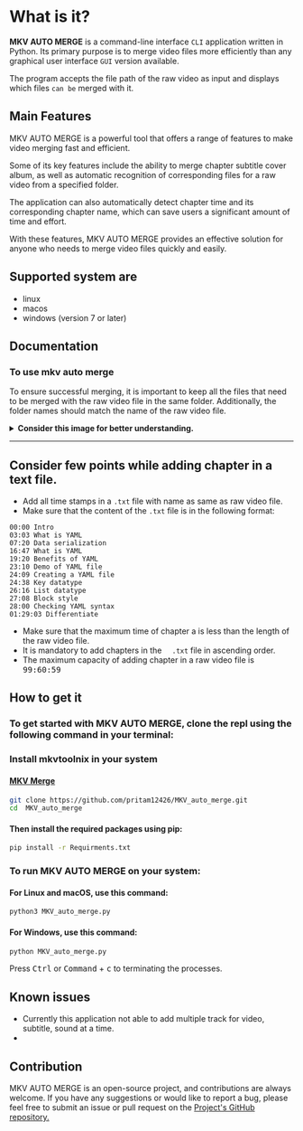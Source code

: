 # What is it?

**MKV AUTO MERGE** is a command-line interface `CLI` application written in Python. Its primary purpose is to merge video files more efficiently than any graphical user interface ``GUI`` version available. 

The program accepts the file path of the raw video as input and displays which files `can be` merged with it.

## Main Features
MKV AUTO MERGE is a powerful tool that offers a range of features to make video merging fast and efficient. 

Some of its key features include the ability to merge chapter subtitle cover album, as well as automatic recognition of corresponding files for a raw video from a specified folder. 

The application can also automatically detect chapter time and its corresponding chapter name, which can save users a significant amount of time and effort.

With these features, MKV AUTO MERGE provides an effective solution for anyone who needs to merge video files quickly and easily.

## Supported system are
* linux
* macos
* windows (version 7 or later)

## Documentation

### To use mkv auto merge

To ensure successful merging, it is important to keep all the files that need to be merged with the raw video file in the same folder. Additionally, the folder names should match the name of the raw video file.

<details>
  <summary><b>Consider this image for better understanding. </b></summary>
<blockquote><a href="https://github.com/pritam12426/MKV_auto_merge"><img src="https://user-images.githubusercontent.com/84720825/235667397-d77f4e54-6f55-4a4c-b36f-64ed1ccdf531.png"/></a> <p><b>The image shows a folder named "example" that contains four files. The folder has been used as an example to illustrate the importance of keeping all the files that need to be merged in the same folder.By doing this, the user can ensure that all relevant files are in one place and can be accessed easily during the merging process.This approach can help to save time and reduce the risk of errors, particularly when dealing with larger video files or multiple files that need to be merged together.By following this best practice, users can ensure that their merging process is as smooth and efficient as possible.</b></p></blockquote>
</details>

---
## Consider few points while adding chapter in a text file.

* Add all time stamps in a `.txt` file with name as same as raw video file.
* Make sure that the content of the `.txt` file is in the following format:

```
00:00 Intro
03:03 What is YAML
07:20 Data serialization
16:47 What is YAML
19:20 Benefits of YAML
23:10 Demo of YAML file
24:09 Creating a YAML file
24:38 Key datatype
26:16 List datatype
27:08 Block style
28:00 Checking YAML syntax
01:29:03 Differentiate 
```

- Make sure that the maximum time of chapter a is less than the length of the raw video file.
- It is mandatory to add chapters in the `	.txt` file in ascending order.
- The maximum capacity of adding chapter in a raw video file is <kbd>99:60:59</kbd>

## How to get it

### To get started with MKV AUTO MERGE, clone the repl using the following command in your terminal:

### Install mkvtoolnix in your system

#### [MKV Merge](https://mkvtoolnix.download/downloads.html)

```sh
git clone https://github.com/pritam12426/MKV_auto_merge.git
cd  MKV_auto_merge
```

#### Then install the required packages using pip:

```sh
pip install -r Requirments.txt
```

### To run MKV AUTO MERGE on your system:

#### For Linux and macOS, use this command:

```sh
python3 MKV_auto_merge.py
```
#### For Windows, use this command:

```sh
python MKV_auto_merge.py
```

Press <kbd>Ctrl</kbd> or <kbd>Command</kbd> + <kbd>c</kbd> to terminating the processes.

## Known issues

* Currently this application not able to add multiple track for video, subtitle, sound at a time.
*  

## Contribution

MKV AUTO MERGE is an open-source project, and contributions are always welcome. If you have any suggestions or would like to report a bug, please feel free to submit an issue or pull request on the [Project's GitHub repository.](https://github.com/pritam12426/MKV_auto_merge/issues)


